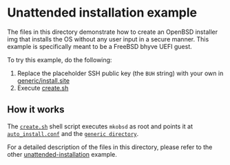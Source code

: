# Unattended installation example

The files in this directory demonstrate how to create an OpenBSD installer
img that installs the OS without any user input in a secure manner.
This example is specifically meant to be a FreeBSD bhyve UEFI guest.

To try this example, do the following:

1. Replace the placeholder SSH public key (the `BUH` string) with your own in
   [generic/install.site](generic/install.site)
2. Execute [create.sh](create.sh)

## How it works

The [`create.sh`](create.sh) shell script executes `mkobsd` as root
and points it at [`auto_install.conf`](auto_install.conf) and the
[`generic directory`](generic).

For a detailed description of the files in this directory, please refer
to the other [unattended-installation](../unattended-installation) example.
